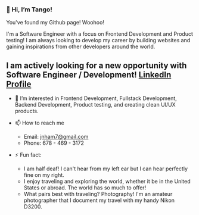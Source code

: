 ### 👋 Hi, I’m Tango!

You've found my Github page! Woohoo!

I'm a Software Engineer with a focus on Frontend Development and Product testing! I am always looking to develop my career by building websites and gaining inspirations from other developers around the world. 

## I am actively looking for a new opportunity with Software Engineer / Development! [LinkedIn Profile](https://www.linkedin.com/in/tango-nham/)

- 👀 I’m interested in Frontend Development, Fullstack Development, Backend Development, Product testing, and creating clean UI/UX products.

- 📫 How to reach me
    - Email: jnham7@gmail.com
    - Phone: 678 - 469 - 3172

- ⚡ Fun fact:
    - I am half deaf! I can't hear from my left ear but I can hear perfectly fine on my right.
    - I enjoy traveling and exploring the world, whether it be in the United States or abroad. The world has so much to offer!
    - What pairs best with traveling? Photography! I'm an amateur photographer that I document my travel with my handy Nikon D3200.

<!---
TangoCode99/TangoCode99 is a ✨ special ✨ repository because its `README.md` (this file) appears on your GitHub profile.
You can click the Preview link to take a look at your changes.
--->
